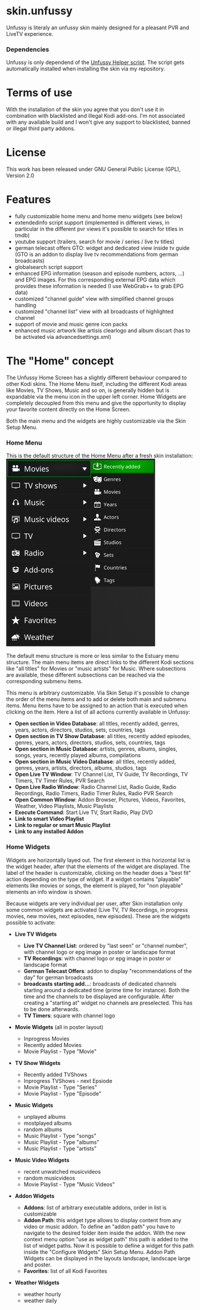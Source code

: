 # skin.unfussy

Unfussy is literaly an unfussy skin mainly designed for a pleasant PVR and LiveTV experience. 

### Dependencies

Unfussy is only dependend of the [Unfussy Helper script](https://github.com/louisbraun/script.unfussy.helper). The script gets automatically installed when installing the skin via my repository.

# Terms of use

With the installation of the skin you agree that you don't use it in combination with blacklisted and illegal Kodi add-ons.
I'm not associated with any available build and I won't give any support to blacklisted, banned or illegal third party addons.

# License

This work has been released under GNU General Public License (GPL), Version 2.0

# Features

- fully customizable home menu and home menu widgets (see below)
- extendedinfo script support (implemented in different views, in particular in the different pvr views it's possible to search for titles in tmdb)
- youtube support (trailers, search for movie / series / live tv titles)
- german telecast offers GTO: widget and dedicated view inside tv guide (GTO is an addon to display live tv recommendations from german broadcasts)
- globalsearch script support
- enhanced EPG information (season and episode numbers, actors, ...) and EPG images. For this corresponding external EPG data which provides these information is needed (I use WebGrab++ to grab EPG data)
- customized "channel guide" view with simplified channel groups handling
- customized "channel list" view with all broadcasts of highlighted channel
- support of movie and music genre icon packs
- enhanced music artwork like artisis clearlogo and album discart (has to be activated via advancedsettings.xml)

# The "Home" concept

The Unfussy Home Screen has a slightly different behaviour compared to other Kodi skins. The Home Menu itself, including the different Kodi areas like Movies, TV Shows, Music and so on, is generally hidden but is expandable via the menu icon in the upper left corner. Home Widgets are completely decoupled from this menu and give the opportunity to display your favorite content directly on the Home Screen.

Both the main menu and the widgets are highly customizable via the Skin Setup Menu. 

### Home Menu
This is the default structure of the Home Menu after a fresh skin installation:
![Default Home Menu](./resources/home_menu.png)

The default menu structure is more or less similar to the Estuary menu structure. The main menu items are direct links to the different Kodi sections like "all titles" for Movies or "music artists" for Music. Where subsections are available, these different subsections can be reached via the corresponding submenu items.

This menu is arbitrary customizable. Via Skin Setup it's possible to change the order of the menu items and to add or delete both main and submenu items. Menu items have to be assigned to an action that is executed when clicking on the item. Here a list of all actions currently available in Unfussy:
- **Open section in Video Database**: all titles, recently added, genres, years, actors, directors, studios, sets, countries, tags
- **Open section in TV Show Database**: all titles, recently added episodes, genres, years, actors, directors, studios, sets, countries, tags
- **Open section in Music Database**: artists, genres, albums, singles, songs, years, recently played albums, compilations
- **Open section in Music Video Database**: all titles, recently added, genres, years, artists, directors, albums, studios, tags
- **Open Live TV Window**: TV Channel List, TV Guide, TV Recordings, TV Timers, TV Timer Rules, PVR Search
- **Open Live Radio Window**: Radio Channel List, Radio Guide, Radio Recordings, Radio Timers, Radio Timer Rules, Radio PVR Search
- **Open Common Window**: Addon Browser, Pictures, Videos, Favorites, Weather, Video Playlists, Music Playlists
- **Execute Command**: Start Live TV, Start Radio, Play DVD
- **Link to smart Video Playlist**
- **Link to regular or smart Music Playlist**
- **Link to any installed Addon**

### Home Widgets

Widgets are horizontally layed out. The first element in this horizontal list is the widget header, after that the elements of the widget are displayed. The label of the header is customizable, clicking on the header does a "best fit" action depending on the type of widget. If a widget contains "playable" elements like  movies or songs, the element is played, for "non playable" elements an info window is shown.  

Because widgets are very individual per user, after Skin installation only some common widgets are activated (Live TV, TV Recordings, in progress movies, new movies, next episodes, new episodes). These are the widgets possible to activate:

- **Live TV Widgets**
    - **Live TV Channel List**: ordered by "last seen" or "channel number", with channel logo or epg image in poster or landscape format
    - **TV Recordings**: with channel logo or epg image in poster or landscape format
    - **German Telecast Offers**: addon to display "recommendations of the day" for german broadcasts
    - **broadcasts starting add...**: broadcasts of dedicated channels starting around a dedicated time (prime time for instance). Both the time and the channels to be displayed are configurable. After creating a "starting at" widget no channels are preselected. This has to be done afterwards.
    - **TV Timers**: square with channel logo

- **Movie Widgets** (all in poster layout)
    - Inprogress Movies
    - Recently added Movies
    - Movie Playlist - Type "Movie"

- **TV Show Widgets**
    - Recently added TVShows
    - Inprogress TVShows - next Epsiode
    - Movie Playlist - Type "Series"
    - Movie Playlist - Type "Episode"

- **Music Widgets**
    - unplayed albums
    - mostplayed albums
    - random albums
    - Music Playlist - Type "songs"
    - Music Playlist - Type "albums"
    - Music Playlist - Type "artists"

- **Music Video Widgets**
    - recent unwatched musicvideos
    - random musicvideos
    - Movie Playlist - Type "Music Videos"

- **Addon Widgets**
    - **Addons**: list of arbitrary executable addons, order in list is customizable
    - **Addon Path**: this widget type allows to display content from any video or music addon. To define an "addon path" you have to navigate to the desired folder item inside the addon. With the new context menu option "use as widget path" this path is added to the list of widget paths. Now it is possible to define a widget for this path inside the "Configure Widgets" Skin Setup Menu. Addon Path Widgets can be displayed in the layouts landscape, landscape large and poster. 
    - **Favorites**: list of all Kodi Favorites

- **Weather Widgets**
    - weather hourly
    - weather daily
